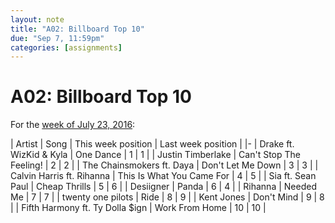 ```yaml
---
layout: note
title: "A02: Billboard Top 10"
due: "Sep 7, 11:59pm"
categories: [assignments]
---
```


# A02: Billboard Top 10

For the [week of July 23, 2016](http://www.billboard.com/charts/hot-100/2016-07-23):

| Artist | Song | This week position | Last week position |
|-
| Drake ft. WizKid & Kyla | One Dance | 1 | 1 |
| Justin Timberlake | Can't Stop The Feeling! | 2 | 2 |
| The Chainsmokers ft. Daya | Don't Let Me Down | 3 | 3 |
| Calvin Harris ft. Rihanna | This Is What You Came For | 4 | 5 |
| Sia ft. Sean Paul | Cheap Thrills | 5 | 6 |
| Desiigner | Panda | 6 | 4 |
| Rihanna | Needed Me | 7 | 7 |
| twenty one pilots | Ride | 8 | 9 |
| Kent Jones | Don't Mind | 9 | 8 |
| Fifth Harmony ft. Ty Dolla $ign | Work From Home | 10 | 10 |




